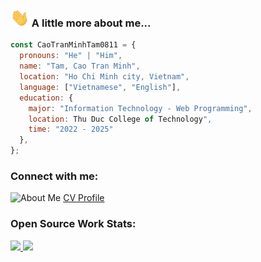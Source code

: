 

### <img src="https://raw.githubusercontent.com/ABSphreak/ABSphreak/master/gifs/Hi.gif" width="30px"> A little more about me...

```jsx
const CaoTranMinhTam0811 = {
  pronouns: "He" | "Him",
  name: "Tam, Cao Tran Minh",
  location: "Ho Chi Minh city, Vietnam",
  language: ["Vietnamese", "English"],
  education: {
    major: "Information Technology - Web Programming",
    location: Thu Duc College of Technology",
    time: "2022 - 2025"
  },
};
```

### Connect with me:

<p>
    <img src="https://img.shields.io/badge/About%20Me-%20%F0%9F%91%8B-blue?style=flat&logo=linkedin" width="30px" alt="About Me">
    <a href="http://tamdev.wuaze.com/lmpixels.com/demo/motion/motion_vcard_template_blue/index.html">
        CV Profile
    </a>
</p>


### Open Source Work Stats:
<a href="https://github.com/CaoTranMinhTam0811" target="_blank" rel="noopener noreferrer">
	<img height="132px" src="https://github-readme-stats.vercel.app/api?username=CaoTranMinhTam0811&show_icons=true&hide_title=true&hide_border=true" />
	<img height="132px" src="https://github-readme-stats.vercel.app/api/top-langs/?username=CaoTranMinhTam0811&show_icons=true&layout=compact&langs_count=6&hide_title=true&hide_border=true&theme=graywhite"/>
</a>
